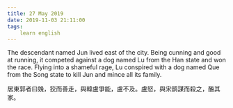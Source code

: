 ```yaml
---
title: 27 May 2019
date: 2019-11-03 21:11:00
tags:
    learn english
---
```

The descendant named Jun lived east of the city.
Being cunning and good at running, it competed against a dog named Lu from the Han
state and won the race. Flying into a shameful rage, Lu conspired with a dog
named Que from the Song state to kill Jun and mince all its family.  

居東郭者曰㕙，狡而善走，與韓盧爭能，盧不及。盧怒，與宋鹊謀而殺之，醢其家。